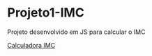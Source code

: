 # Projeto1-IMC
Projeto desenvolvido em JS para calcular o IMC

<a href="https://alexandrerodrigues2311.github.io/Projeto1-IMC/">Calculadora IMC</a>

